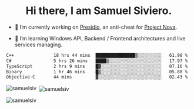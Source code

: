 <h1 align="center">Hi there, I am Samuel Siviero.</h1>

- 🔭 I’m currently working on [Presidio](https://presidio.ac), an anti-cheat for [Project Nova](https://discord.gg/novafn).

- 🌱 I’m learning Windows API, Backend / Frontend architectures and live services managing.

<!--START_SECTION:waka-->

```txt
C++               18 hrs 44 mins  ███████████████▒░░░░░░░░░   61.90 %
C#                5 hrs 26 mins   ████▒░░░░░░░░░░░░░░░░░░░░   17.97 %
TypeScript        2 hrs 9 mins    █▓░░░░░░░░░░░░░░░░░░░░░░░   07.16 %
Binary            1 hr 46 mins    █▒░░░░░░░░░░░░░░░░░░░░░░░   05.88 %
Objective-C       44 mins         ▓░░░░░░░░░░░░░░░░░░░░░░░░   02.43 %
```

<!--END_SECTION:waka-->

<p><img align="left" src="https://github-readme-stats.vercel.app/api/top-langs?username=samuelsiv&show_icons=true&locale=en&layout=compact&theme=radical" alt="samuelsiv" /></p>

<p>&nbsp;<img align="center" src="https://github-readme-stats.vercel.app/api?username=samuelsiv&show_icons=true&locale=en&theme=radical" alt="samuelsiv" /></p>
<p align="left"> <img src="https://komarev.com/ghpvc/?username=samuelsiv&label=Profile%20views&color=0e75b6&style=flat" alt="samuelsiv" /> </p>
